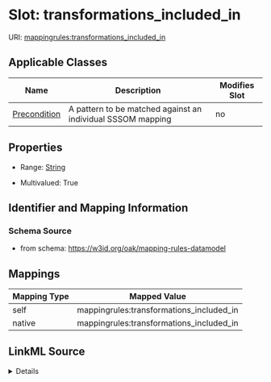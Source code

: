 

# Slot: transformations_included_in



URI: [mappingrules:transformations_included_in](https://w3id.org/oak/mapping-rules-datamodel/transformations_included_in)



<!-- no inheritance hierarchy -->





## Applicable Classes

| Name | Description | Modifies Slot |
| --- | --- | --- |
| [Precondition](Precondition.md) | A pattern to be matched against an individual SSSOM mapping |  no  |







## Properties

* Range: [String](String.md)

* Multivalued: True





## Identifier and Mapping Information







### Schema Source


* from schema: https://w3id.org/oak/mapping-rules-datamodel




## Mappings

| Mapping Type | Mapped Value |
| ---  | ---  |
| self | mappingrules:transformations_included_in |
| native | mappingrules:transformations_included_in |




## LinkML Source

<details>
```yaml
name: transformations_included_in
from_schema: https://w3id.org/oak/mapping-rules-datamodel
rank: 1000
alias: transformations_included_in
owner: Precondition
domain_of:
- Precondition
range: string
multivalued: true

```
</details>